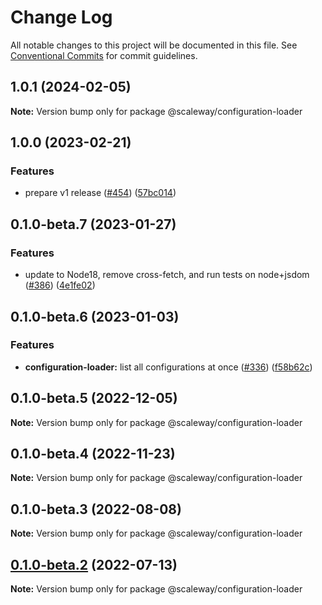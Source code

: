 # Change Log

All notable changes to this project will be documented in this file.
See [Conventional Commits](https://conventionalcommits.org) for commit guidelines.

## 1.0.1 (2024-02-05)

**Note:** Version bump only for package @scaleway/configuration-loader

## 1.0.0 (2023-02-21)

### Features

- prepare v1 release ([#454](https://github.com/scaleway/scaleway-sdk-js/issues/454)) ([57bc014](https://github.com/scaleway/scaleway-sdk-js/commit/57bc014556338ba9fa7eca2a2d4179f5ff8383be))

## 0.1.0-beta.7 (2023-01-27)

### Features

- update to Node18, remove cross-fetch, and run tests on node+jsdom ([#386](https://github.com/scaleway/scaleway-sdk-js/issues/386)) ([4e1fe02](https://github.com/scaleway/scaleway-sdk-js/commit/4e1fe02b54939d2d4008b9c53d56ea2553c796fb))

## 0.1.0-beta.6 (2023-01-03)

### Features

- **configuration-loader:** list all configurations at once ([#336](https://github.com/scaleway/scaleway-sdk-js/issues/336)) ([f58b62c](https://github.com/scaleway/scaleway-sdk-js/commit/f58b62c050dedf9aa8fae71600c2e718f099173a))

## 0.1.0-beta.5 (2022-12-05)

**Note:** Version bump only for package @scaleway/configuration-loader

## 0.1.0-beta.4 (2022-11-23)

**Note:** Version bump only for package @scaleway/configuration-loader

## 0.1.0-beta.3 (2022-08-08)

**Note:** Version bump only for package @scaleway/configuration-loader

## [0.1.0-beta.2](https://github.com/scaleway/scaleway-sdk-js/compare/@scaleway/configuration-loader@0.1.0-beta.1...@scaleway/configuration-loader@0.1.0-beta.2) (2022-07-13)

**Note:** Version bump only for package @scaleway/configuration-loader
